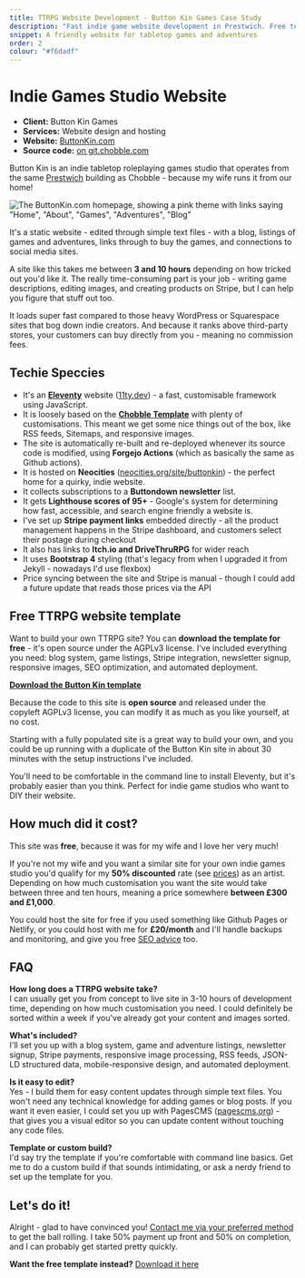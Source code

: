 ```yaml
---
title: TTRPG Website Development - Button Kin Games Case Study
description: "Fast indie game website development in Prestwich. Free template download or custom build £300-£1,000. Stripe payments, mobile-responsive, beats WordPress speed."
snippet: A friendly website for tabletop games and adventures
order: 2
colour: "#f6dadf"
---
```


# Indie Games Studio Website

- **Client:** Button Kin Games
- **Services:** Website design and hosting
- **Website:** [ButtonKin.com](https://buttonkin.com)
- **Source code:** [on git.chobble.com](https://git.chobble.com/hosted-by-chobble/buttonkin)

Button Kin is an indie tabletop roleplaying games studio that operates from the same [Prestwich](/prestwich/) building as Chobble - because my wife runs it from our home!

![The ButtonKin.com homepage, showing a pink theme with links saying "Home", "About", "Games", "Adventures", "Blog"](/assets/examples/button-kin.png)

It's a static website - edited through simple text files - with a blog, listings of games and adventures, links through to buy the games, and connections to social media sites.

A site like this takes me between **3 and 10 hours** depending on how tricked out you'd like it. The really time-consuming part is your job - writing game descriptions, editing images, and creating products on Stripe, but I can help you figure that stuff out too.

It loads super fast compared to those heavy WordPress or Squarespace sites that bog down indie creators. And because it ranks above third-party stores, your customers can buy directly from you - meaning no commission fees.

## Techie Speccies

- It's an **[Eleventy](/services/eleventy-developer/)** website ([11ty.dev](https://www.11ty.dev/)) - a fast, customisable framework using JavaScript.
- It is loosely based on the **[Chobble Template](/services/chobble-template/)** with plenty of customisations. This meant we get some nice things out of the box, like RSS feeds, Sitemaps, and responsive images.
- The site is automatically re-built and re-deployed whenever its source code is modified, using **Forgejo Actions** (which as basically the same as Github actions).
- It is hosted on **Neocities** ([neocities.org/site/buttonkin](https://neocities.org/site/buttonkin)) - the perfect home for a quirky, indie website.
- It collects subscriptions to a **Buttondown newsletter** list.
- It gets **Lighthouse scores of 95+** - Google's system for determining how fast, accessible, and search engine friendly a website is.
- I've set up **Stripe payment links** embedded directly - all the product management happens in the Stripe dashboard, and customers select their postage during checkout
- It also has links to **Itch.io and DriveThruRPG** for wider reach
- It uses **Bootstrap 4** styling (that's legacy from when I upgraded it from Jekyll - nowadays I'd use flexbox)
- Price syncing between the site and Stripe is manual - though I could add a future update that reads those prices via the API

## Free TTRPG website template

Want to build your own TTRPG site? You can **download the template for free** - it's open source under the AGPLv3 license. I've included everything you need: blog system, game listings, Stripe integration, newsletter signup, responsive images, SEO optimization, and automated deployment.

**[Download the Button Kin template](https://git.chobble.com/hosted-by-chobble/buttonkin)**

Because the code to this site is **open source** and released under the copyleft AGPLv3 license, you can modify it as much as you like yourself, at no cost.

Starting with a fully populated site is a great way to build your own, and you could be up running with a duplicate of the Button Kin site in about 30 minutes with the setup instructions I've included.

You'll need to be comfortable in the command line to install Eleventy, but it's probably easier than you think. Perfect for indie game studios who want to DIY their website.

## How much did it cost?

This site was **free**, because it was for my wife and I love her very much!

If you're not my wife and you want a similar site for your own indie games studio you'd qualify for my **50% discounted** rate (see [prices](/prices/)) as an artist. Depending on how much customisation you want the site would take between three and ten hours, meaning a price somewhere **between £300 and £1,000**.

You could host the site for free if you used something like Github Pages or Netlify, or you could host with me for **£20/month** and I'll handle backups and monitoring, and give you free [SEO advice](/services/patreon/) too.

## FAQ

**How long does a TTRPG website take?**  
I can usually get you from concept to live site in 3-10 hours of development time, depending on how much customisation you need. I could definitely be sorted within a week if you've already got your content and images sorted.

**What's included?**  
I'll set you up with a blog system, game and adventure listings, newsletter signup, Stripe payments, responsive image processing, RSS feeds, JSON-LD structured data, mobile-responsive design, and automated deployment.

**Is it easy to edit?**  
Yes - I build them for easy content updates through simple text files. You won't need any technical knowledge for adding games or blog posts. If you want it even easier, I could set you up with PagesCMS ([pagescms.org](https://pagescms.org/)) - that gives you a visual editor so you can update content without touching any code files.

**Template or custom build?**  
I'd say try the template if you're comfortable with command line basics. Get me to do a custom build if that sounds intimidating, or ask a nerdy friend to set up the template for you.

## Let's do it!

Alright - glad to have convinced you! [Contact me via your preferred method](/contact/) to get the ball rolling. I take 50% payment up front and 50% on completion, and I can probably get started pretty quickly.

**Want the free template instead?** [Download it here](https://git.chobble.com/hosted-by-chobble/buttonkin)
